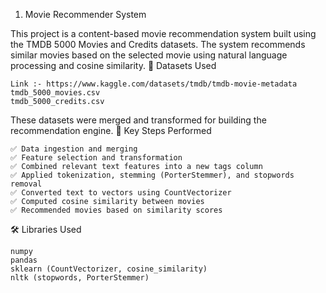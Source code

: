 1. Movie Recommender System

This project is a content-based movie recommendation system built using the TMDB 5000 Movies and Credits datasets. The system recommends similar movies based on the selected movie using natural language processing and cosine similarity.
📁 Datasets Used

    Link :- https://www.kaggle.com/datasets/tmdb/tmdb-movie-metadata
    tmdb_5000_movies.csv
    tmdb_5000_credits.csv

These datasets were merged and transformed for building the recommendation engine.
📌 Key Steps Performed

    ✅ Data ingestion and merging
    ✅ Feature selection and transformation
    ✅ Combined relevant text features into a new tags column
    ✅ Applied tokenization, stemming (PorterStemmer), and stopwords removal
    ✅ Converted text to vectors using CountVectorizer
    ✅ Computed cosine similarity between movies
    ✅ Recommended movies based on similarity scores

🛠 Libraries Used

    numpy
    pandas
    sklearn (CountVectorizer, cosine_similarity)
    nltk (stopwords, PorterStemmer)
